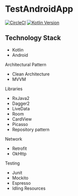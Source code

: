 # TestAndroidApp

[![CircleCI](https://circleci.com/gh/HamidQureshi/Movie_Test/tree/modularization.svg?style=svg)](https://circleci.com/gh/HamidQureshi/Movie_Test/tree/modularization)
[![Kotlin Version](https://img.shields.io/badge/kotlin-1.3.31-blue.svg)](http://kotlinlang.org/)

## Technology Stack
* Kotlin
* Android

Architectural Pattern
* Clean Architecture
* MVVM

Libraries
* RxJava2
* Dagger2
* LiveData
* Room
* CardView
* Picasso
* Repository pattern 


Network
* Retrofit
* OkHttp

Testing
* Junit
* Mockito
* Espresso
* Idling Resources


